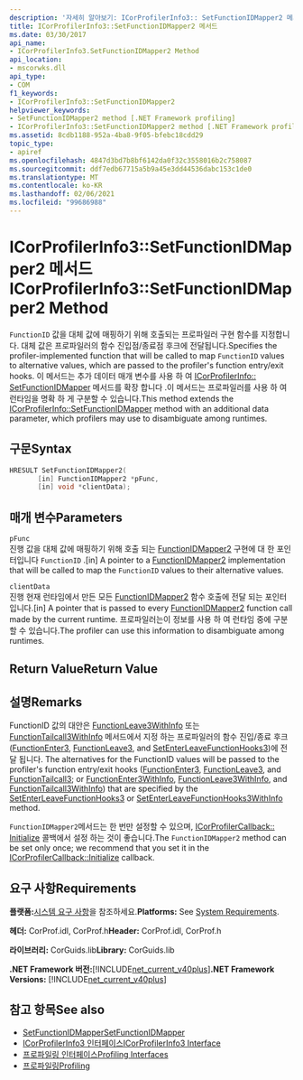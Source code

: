 ```yaml
---
description: '자세히 알아보기: ICorProfilerInfo3:: SetFunctionIDMapper2 메서드'
title: ICorProfilerInfo3::SetFunctionIDMapper2 메서드
ms.date: 03/30/2017
api_name:
- ICorProfilerInfo3.SetFunctionIDMapper2 Method
api_location:
- mscorwks.dll
api_type:
- COM
f1_keywords:
- ICorProfilerInfo3::SetFunctionIDMapper2
helpviewer_keywords:
- SetFunctionIDMapper2 method [.NET Framework profiling]
- ICorProfilerInfo3::SetFunctionIDMapper2 method [.NET Framework profiling]
ms.assetid: 8cdb1188-952a-4ba8-9f05-bfebc18cdd29
topic_type:
- apiref
ms.openlocfilehash: 4847d3bd7b8bf6142da0f32c3558016b2c758087
ms.sourcegitcommit: ddf7edb67715a5b9a45e3dd44536dabc153c1de0
ms.translationtype: MT
ms.contentlocale: ko-KR
ms.lasthandoff: 02/06/2021
ms.locfileid: "99686988"
---
```

# <a name="icorprofilerinfo3setfunctionidmapper2-method"></a><span data-ttu-id="d6c18-103">ICorProfilerInfo3::SetFunctionIDMapper2 메서드</span><span class="sxs-lookup"><span data-stu-id="d6c18-103">ICorProfilerInfo3::SetFunctionIDMapper2 Method</span></span>

<span data-ttu-id="d6c18-104">`FunctionID` 값을 대체 값에 매핑하기 위해 호출되는 프로파일러 구현 함수를 지정합니다. 대체 값은 프로파일러의 함수 진입점/종료점 후크에 전달됩니다.</span><span class="sxs-lookup"><span data-stu-id="d6c18-104">Specifies the profiler-implemented function that will be called to map `FunctionID` values to alternative values, which are passed to the profiler's function entry/exit hooks.</span></span> <span data-ttu-id="d6c18-105">이 메서드는 추가 데이터 매개 변수를 사용 하 여 [ICorProfilerInfo:: SetFunctionIDMapper](icorprofilerinfo-setfunctionidmapper-method.md) 메서드를 확장 합니다 .이 메서드는 프로파일러를 사용 하 여 런타임을 명확 하 게 구분할 수 있습니다.</span><span class="sxs-lookup"><span data-stu-id="d6c18-105">This method extends the [ICorProfilerInfo::SetFunctionIDMapper](icorprofilerinfo-setfunctionidmapper-method.md) method with an additional data parameter, which profilers may use to disambiguate among runtimes.</span></span>  
  
## <a name="syntax"></a><span data-ttu-id="d6c18-106">구문</span><span class="sxs-lookup"><span data-stu-id="d6c18-106">Syntax</span></span>  
  
```cpp  
HRESULT SetFunctionIDMapper2(  
       [in] FunctionIDMapper2 *pFunc,  
       [in] void *clientData);  
```  
  
## <a name="parameters"></a><span data-ttu-id="d6c18-107">매개 변수</span><span class="sxs-lookup"><span data-stu-id="d6c18-107">Parameters</span></span>  

 `pFunc`  
 <span data-ttu-id="d6c18-108">진행 값을 대체 값에 매핑하기 위해 호출 되는 [FunctionIDMapper2](functionidmapper2-function.md) 구현에 대 한 포인터입니다 `FunctionID` .</span><span class="sxs-lookup"><span data-stu-id="d6c18-108">[in] A pointer to a [FunctionIDMapper2](functionidmapper2-function.md) implementation that will be called to map the `FunctionID` values to their alternative values.</span></span>  
  
 `clientData`  
 <span data-ttu-id="d6c18-109">진행 현재 런타임에서 만든 모든 [FunctionIDMapper2](functionidmapper2-function.md) 함수 호출에 전달 되는 포인터입니다.</span><span class="sxs-lookup"><span data-stu-id="d6c18-109">[in] A pointer that is passed to every [FunctionIDMapper2](functionidmapper2-function.md) function call made by the current runtime.</span></span> <span data-ttu-id="d6c18-110">프로파일러는이 정보를 사용 하 여 런타임 중에 구분할 수 있습니다.</span><span class="sxs-lookup"><span data-stu-id="d6c18-110">The profiler can use this information to disambiguate among runtimes.</span></span>  
  
## <a name="return-value"></a><span data-ttu-id="d6c18-111">Return Value</span><span class="sxs-lookup"><span data-stu-id="d6c18-111">Return Value</span></span>  
  
## <a name="remarks"></a><span data-ttu-id="d6c18-112">설명</span><span class="sxs-lookup"><span data-stu-id="d6c18-112">Remarks</span></span>  

 <span data-ttu-id="d6c18-113">FunctionID 값의 대안은 [](functionenter3withinfo-function.md) [FunctionLeave3WithInfo](icorprofilerinfo3-setenterleavefunctionhooks3-method.md) 또는 [FunctionTailcall3WithInfo](icorprofilerinfo3-setenterleavefunctionhooks3withinfo-method.md) 메서드에서 지정 하는 프로파일러의 함수 진입/종료 후크 ([FunctionEnter3](functionenter3-function.md), [](functionleave3withinfo-function.md) [FunctionLeave3](functionleave3-function.md), and [SetEnterLeaveFunctionHooks3](functiontailcall3withinfo-function.md))에 전달 됩니다. [](functiontailcall3-function.md)</span><span class="sxs-lookup"><span data-stu-id="d6c18-113">The alternatives for the FunctionID values will be passed to the profiler's function entry/exit hooks ([FunctionEnter3](functionenter3-function.md), [FunctionLeave3](functionleave3-function.md), and [FunctionTailcall3](functiontailcall3-function.md); or [FunctionEnter3WithInfo](functionenter3withinfo-function.md), [FunctionLeave3WithInfo](functionleave3withinfo-function.md), and [FunctionTailcall3WithInfo](functiontailcall3withinfo-function.md)) that are specified by the [SetEnterLeaveFunctionHooks3](icorprofilerinfo3-setenterleavefunctionhooks3-method.md) or [SetEnterLeaveFunctionHooks3WithInfo](icorprofilerinfo3-setenterleavefunctionhooks3withinfo-method.md) method.</span></span>  
  
 <span data-ttu-id="d6c18-114">`FunctionIDMapper2`메서드는 한 번만 설정할 수 있으며, [ICorProfilerCallback:: Initialize](icorprofilercallback-initialize-method.md) 콜백에서 설정 하는 것이 좋습니다.</span><span class="sxs-lookup"><span data-stu-id="d6c18-114">The `FunctionIDMapper2` method can be set only once; we recommend that you set it in the [ICorProfilerCallback::Initialize](icorprofilercallback-initialize-method.md) callback.</span></span>  
  
## <a name="requirements"></a><span data-ttu-id="d6c18-115">요구 사항</span><span class="sxs-lookup"><span data-stu-id="d6c18-115">Requirements</span></span>  

 <span data-ttu-id="d6c18-116">**플랫폼:**[시스템 요구 사항](../../get-started/system-requirements.md)을 참조하세요.</span><span class="sxs-lookup"><span data-stu-id="d6c18-116">**Platforms:** See [System Requirements](../../get-started/system-requirements.md).</span></span>  
  
 <span data-ttu-id="d6c18-117">**헤더:** CorProf.idl, CorProf.h</span><span class="sxs-lookup"><span data-stu-id="d6c18-117">**Header:** CorProf.idl, CorProf.h</span></span>  
  
 <span data-ttu-id="d6c18-118">**라이브러리:** CorGuids.lib</span><span class="sxs-lookup"><span data-stu-id="d6c18-118">**Library:** CorGuids.lib</span></span>  
  
 <span data-ttu-id="d6c18-119">**.NET Framework 버전:**[!INCLUDE[net_current_v40plus](../../../../includes/net-current-v40plus-md.md)]</span><span class="sxs-lookup"><span data-stu-id="d6c18-119">**.NET Framework Versions:** [!INCLUDE[net_current_v40plus](../../../../includes/net-current-v40plus-md.md)]</span></span>  
  
## <a name="see-also"></a><span data-ttu-id="d6c18-120">참고 항목</span><span class="sxs-lookup"><span data-stu-id="d6c18-120">See also</span></span>

- [<span data-ttu-id="d6c18-121">SetFunctionIDMapper</span><span class="sxs-lookup"><span data-stu-id="d6c18-121">SetFunctionIDMapper</span></span>](icorprofilerinfo-setfunctionidmapper-method.md)
- [<span data-ttu-id="d6c18-122">ICorProfilerInfo3 인터페이스</span><span class="sxs-lookup"><span data-stu-id="d6c18-122">ICorProfilerInfo3 Interface</span></span>](icorprofilerinfo3-interface.md)
- [<span data-ttu-id="d6c18-123">프로파일링 인터페이스</span><span class="sxs-lookup"><span data-stu-id="d6c18-123">Profiling Interfaces</span></span>](profiling-interfaces.md)
- [<span data-ttu-id="d6c18-124">프로파일링</span><span class="sxs-lookup"><span data-stu-id="d6c18-124">Profiling</span></span>](index.md)
